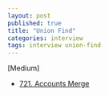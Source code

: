 ```yaml
---
layout: post
published: true
title: "Union Find"
categories: interview
tags: interview union-find
---
```


[Medium]
- [721. Accounts Merge](https://leetcode.com/problems/accounts-merge/)